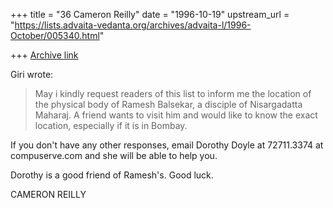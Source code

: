 +++
title = "36 Cameron Reilly"
date = "1996-10-19"
upstream_url = "https://lists.advaita-vedanta.org/archives/advaita-l/1996-October/005340.html"

+++
[Archive link](https://lists.advaita-vedanta.org/archives/advaita-l/1996-October/005340.html)

Giri wrote:

>
> May i kindly request readers of this list to inform me the location of
> the physical body of Ramesh Balsekar, a disciple of Nisargadatta Maharaj.
> A friend wants to visit him and would like to know the exact location,
> especially if it is in Bombay.

If you don't have any other responses, email Dorothy Doyle at
72711.3374 at compuserve.com and she will be able to help you.

Dorothy is a good friend of Ramesh's. Good luck.



CAMERON REILLY


